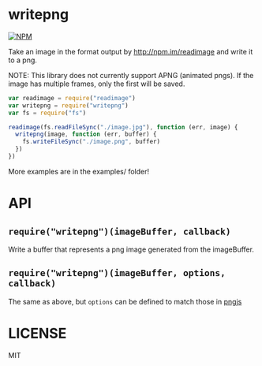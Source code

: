 writepng
=====

[![NPM](https://nodei.co/npm/writepng.png)](https://nodei.co/npm/writepng/)

Take an image in the format output by http://npm.im/readimage and write it to a png.

NOTE: This library does not currently support APNG (animated pngs). If the image has multiple frames, only the first will be saved.

```javascript
var readimage = require("readimage")
var writepng = require("writepng")
var fs = require("fs")

readimage(fs.readFileSync("./image.jpg"), function (err, image) {
  writepng(image, function (err, buffer) {
    fs.writeFileSync("./image.png", buffer)
  })
})

```

More examples are in the examples/ folder!

API
===

`require("writepng")(imageBuffer, callback)`
---

Write a buffer that represents a png image generated from the imageBuffer.

`require("writepng")(imageBuffer, options, callback)`
---

The same as above, but `options` can be defined to match those in [pngjs](http://npm.im/pngjs)

LICENSE
=======

MIT
